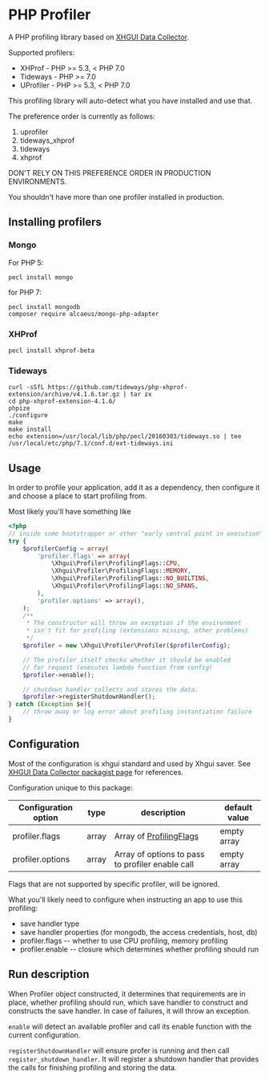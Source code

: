 # PHP Profiler

A PHP profiling library based on [XHGUI Data Collector][1].

Supported profilers:
 - XHProf - PHP >= 5.3, < PHP 7.0
 - Tideways - PHP >= 7.0
 - UProfiler - PHP >= 5.3, < PHP 7.0

[XHProf]: https://pecl.php.net/package/xhprof
[Tideways]: https://github.com/tideways/php-xhprof-extension
[UProfiler]: https://github.com/FriendsOfPHP/uprofiler

This profiling library will auto-detect what you have installed and use that.

The preference order is currently as follows:
1. uprofiler
1. tideways_xhprof
1. tideways
1. xhprof

DON'T RELY ON THIS PREFERENCE ORDER IN PRODUCTION ENVIRONMENTS.

You shouldn't have more than one profiler installed in production.

## Installing profilers

### Mongo

For PHP 5:
```
pecl install mongo
```

for PHP 7:
```
pecl install mongodb
composer require alcaeus/mongo-php-adapter
```

### XHProf

```
pecl install xhprof-beta
```

### Tideways

```
curl -sSfL https://github.com/tideways/php-xhprof-extension/archive/v4.1.6.tar.gz | tar zx
cd php-xhprof-extension-4.1.6/
phpize
./configure
make
make install
echo extension=/usr/local/lib/php/pecl/20160303/tideways.so | tee /usr/local/etc/php/7.1/conf.d/ext-tideways.ini
```

## Usage

In order to profile your application, add it as a dependency, then
configure it and choose a place to start profiling from.

Most likely you'll have something like

```php
<?php
// inside some bootstrapper or other "early central point in execution"
try {
	$profilerConfig = array(
		'profiler.flags' => array(
			\Xhgui\Profiler\ProfilingFlags::CPU,
			\Xhgui\Profiler\ProfilingFlags::MEMORY,
			\Xhgui\Profiler\ProfilingFlags::NO_BUILTINS,
			\Xhgui\Profiler\ProfilingFlags::NO_SPANS,
		),
		'profiler.options' => array(),
	);
	/**
	 * The constructor will throw an exception if the environment
	 * isn't fit for profiling (extensions missing, other problems)
	 */
	$profiler = new \Xhgui\Profiler\Profiler($profilerConfig);

	// The profiler itself checks whether it should be enabled
	// for request (executes lambda function from config)
	$profiler->enable();

	// shutdown handler collects and stores the data.
	$profiler->registerShutdownHandler();
} catch (Exception $e){
	// throw away or log error about profiling instantiation failure
}
```

## Configuration

Most of the configuration is xhgui standard and used by Xhgui saver.
See [XHGUI Data Collector packagist page][1] for references.

Configuration unique to this package:

| Configuration option | type  | description                                      | default value |
|----------------------|-------|--------------------------------------------------|---------------|
| profiler.flags       | array | Array of [ProfilingFlags][2]                     | empty array   |
| profiler.options     | array | Array of options to pass to profiler enable call | empty array   |

Flags that are not supported by specific profiler, will be ignored.

What you'll likely need to configure when instructing an app to use this profiling:

 - save handler type
 - save handler properties (for mongodb, the access credentials, host, db)
 - profiler.flags -- whether to use CPU profiling, memory profiling
 - profiler.enable -- closure which determines whether profiling should run

## Run description

When Profiler object constructed, it determines that requirements are in place, whether
profiling should run, which save handler to construct and constructs the save handler.
In case of failures, it will throw an exception.

`enable` will detect an available profiler and call its enable function with the current
configuration.

`registerShutdownHandler` will ensure profer is running and then call
`register_shutdown_handler`. It will register a shutdown handler that provides the
calls for finishing profiling and storing the data.

[1]: https://packagist.org/packages/perftools/xhgui-collector
[2]: src/ProfilingFlags.php
